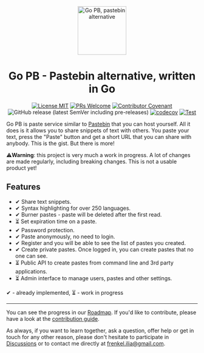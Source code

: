 <div align="center">
 <img src="https://github.com/iliafrenkel/go-pb/blob/e75e6b12af39d83c527676debcd5b4de9d9a01e1/src/web/assets/bighead.svg" width="128px" height="128px" alt="Go PB, pastebin alternative"/>
 <h1>Go PB - Pastebin alternative, written in Go</h1>

[![License MIT](https://img.shields.io/badge/license-MIT-green)](./LICENSE.txt)
[![PRs Welcome](https://img.shields.io/badge/PRs-welcome-brightgreen.svg)](http://makeapullrequest.com) 
[![Contributor Covenant](https://img.shields.io/badge/Contributor%20Covenant-2.0-4baaaa.svg)](./docs/CODE_OF_CONDUCT.md) 
![GitHub release (latest SemVer including pre-releases)](https://img.shields.io/github/v/release/iliafrenkel/go-pb?include_prereleases&sort=semver)
[![codecov](https://codecov.io/gh/iliafrenkel/go-pb/branch/main/graph/badge.svg?token=WR1DWNVE58)](https://codecov.io/gh/iliafrenkel/go-pb)
[![Test](https://github.com/iliafrenkel/go-pb/actions/workflows/test.yml/badge.svg?branch=main)](https://github.com/iliafrenkel/go-pb/actions/workflows/test.yml)
 
</div>

Go PB is paste service similar to [Pastebin](https://pastebin.com) that you can
host yourself. All it does is it allows you to share snippets of text with
others. You paste your text, press the "Paste" button and get a short URL that
you can share with anybody. This is the gist. But there is more!

⚠**Warning**: this project is very much a work in progress. A lot of changes are
made regularly, including breaking changes. This is not a usable product yet!

## Features

- ✔ Share text snippets.
- ✔ Syntax highlighting for over 250 languages.
- ✔ Burner pastes - paste will be deleted after the first read.
- ⏳ Set expiration time on a paste.
- ✔ Password protection.
- ✔ Paste anonymously, no need to login.
- ✔ Register and you will be able to see the list of pastes you created.
- ✔ Create private pastes. Once logged in, you can create pastes that no one can see.
- ⏳ Public API to create pastes from command line and 3rd party applications.
- ⏳ Admin interface to manage users, pastes and other settings.

✔ - already implemented,
⏳ - work in progress

---

You can see the progress in our [Roadmap](https://github.com/iliafrenkel/go-pb/projects/1).
If you'd like to contribute, please have a look at the [contribution guide](https://github.com/iliafrenkel/go-pb/blob/4d827459e11965778f8608b97936576bd81b55f6/docs/CONTRIBUTING.md).

As always, if you want to learn together, ask a question, offer help or get in
touch for any other reason, please don't hesitate to participate in
[Discussions](https://github.com/iliafrenkel/go-pb/discussions) or to contact
me directly at [frenkel.ilia@gmail.com](mailto:frenkel.ilia@gmail.com).
